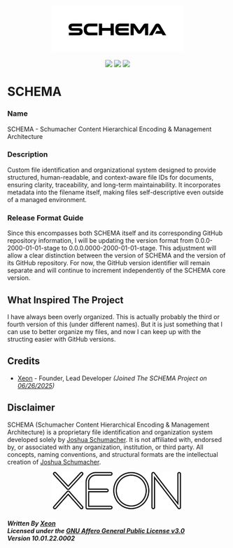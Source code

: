 <p align="center" href="https://github.com/JSSchumacher/joshuaschumacher.com">
  <img width="300" src="https://github.com/JSSchumacher/SCHEMA/blob/main/images/SCHEMA%203x1.png?raw=true" />
</p>

<p align="center">
  <img align="center" src="https://img.shields.io/github/package-json/v/JSSchumacher/SCHEMA">
  <img align="center" src="https://img.shields.io/github/license/JSSchumacher/SCHEMA">
  <img align="center" src="https://img.shields.io/github/last-commit/JSSchumacher/SCHEMA">
</p>

# SCHEMA
### Name
SCHEMA - Schumacher Content Hierarchical Encoding & Management Architecture

### Description
Custom file identification and organizational system designed to provide structured, human-readable, and context-aware file IDs for documents, ensuring clarity, traceability, and long-term maintainability. It incorporates metadata into the filename itself, making files self-descriptive even outside of a managed environment.

### Release Format Guide
Since this encompasses both SCHEMA itself and its corresponding GitHub repository information, I will be updating the version format from 0.0.0-2000-01-01-stage to 0.0.0.0000-2000-01-01-stage. This adjustment will allow a clear distinction between the version of SCHEMA and the version of its GitHub repository. For now, the GitHub version identifier will remain separate and will continue to increment independently of the SCHEMA core version.

## What Inspired The Project
I have always been overly organized. This is actually probably the third or fourth version of this (under different names). But it is just something that I can use to better organize my files, and now I can keep up with the structing easier with GitHub versions.

## Credits
- [Xeon](https://github.com/JSSchumacher) - Founder, Lead Developer *(Joined The SCHEMA Project on <ins>06/26/2025</ins>)*

## Disclaimer

SCHEMA (Schumacher Content Hierarchical Encoding & Management Architecture) is a proprietary file identification and organization system developed solely by [Joshua Schumacher](https://www.joshuaschumacher.com). It is not affiliated with, endorsed by, or associated with any organization, institution, or third party. All concepts, naming conventions, and structural formats are the intellectual creation of [Joshua Schumacher](https://www.joshuaschumacher.com).

<p align="center" href="https:/https://github.com/JSSchumacher"> 
  <img width="300" src="https://raw.githubusercontent.com/JSSchumacher/JSS-Embeds/main/Images/Xeon/Transparent/Word/XEON%20Outline.png" />
</p>

##### Written By [Xeon](https://github.com/JSSchumacher) <br> Licensed under the [GNU Affero General Public License v3.0](https://github.com/JSSchumacher/XJSS-DFiles/blob/main/LICENSE) <br> Version 10.01.22.0002